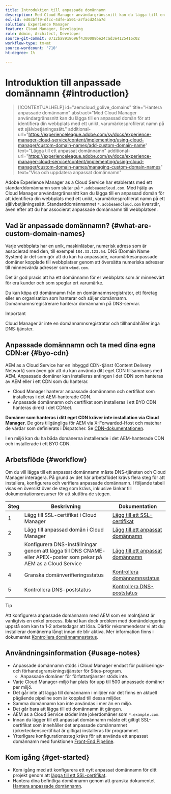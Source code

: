 ```yaml
---
title: Introduktion till anpassade domännamn
description: Med Cloud Manager användargränssnitt kan du lägga till en anpassad domän för att identifiera din webbplats med ett unikt, varumärkesprofilerat namn på ett självbetjäningssätt.
exl-id: ed03bff9-dfcc-4dfe-a501-a7facd24aa7d
solution: Experience Manager
feature: Cloud Manager, Developing
role: Admin, Architect, Developer
source-git-commit: 0712ba8918696f4300089be24cad3e4125416c02
workflow-type: tm+mt
source-wordcount: '710'
ht-degree: 1%

---
```



# Introduktion till anpassade domännamn {#introduction}

>[!CONTEXTUALHELP]
>id="aemcloud_golive_domains"
>title="Hantera anpassade domännamn"
>abstract="Med Cloud Manager användargränssnitt kan du lägga till en anpassad domän för att identifiera din webbplats med ett unikt, varumärkesprofilerat namn på ett självbetjäningssätt."
>additional-url="https://experienceleague.adobe.com/sv/docs/experience-manager-cloud-service/content/implementing/using-cloud-manager/custom-domain-names/add-custom-domain-name" text="Lägga till ett anpassat domännamn"
>additional-url="https://experienceleague.adobe.com/sv/docs/experience-manager-cloud-service/content/implementing/using-cloud-manager/custom-domain-names/managing-custom-domain-names" text="Visa och uppdatera anpassat domännamn"

Adobe Experience Manager as a Cloud Service har etablerats med ett standarddomännamn som slutar på `*.adobeaemcloud.com`. Med hjälp av Cloud Manager användargränssnitt kan du lägga till en anpassad domän för att identifiera din webbplats med ett unikt, varumärkesprofilerat namn på ett självbetjäningssätt. Standarddomännamnet `*.adobeaemcloud.com` kvarstår, även efter att du har associerat anpassade domännamn till webbplatsen.

## Vad är anpassade domännamn? {#what-are-custom-domain-names}

Varje webbplats har en unik, maskinläsbar, numerisk adress som är associerad med den, till exempel `184.33.123.64`. DNS (Domain Name System) är det som gör att du kan ha anpassade, varumärkesanpassade domäner kopplade till webbplatser genom att översätta numeriska adresser till minnesvärda adresser som `wknd.com`.

Det är god praxis att ha ett domännamn för er webbplats som är minnesvärt för era kunder och som speglar ert varumärke.

Du kan köpa ett domännamn från en domännamnsregistrator, ett företag eller en organisation som hanterar och säljer domännamn. Domännamnsregistrerare hanterar domännamn på DNS-servrar.

>[!IMPORTANT]
>
>Cloud Manager är inte en domännamnsregistrator och tillhandahåller inga DNS-tjänster.

## Anpassade domännamn och ta med dina egna CDN:er {#byo-cdn}

AEM as a Cloud Service har en inbyggd CDN-tjänst (Content Delivery Network) som även gör att du kan använda ditt eget CDN tillsammans med AEM. Anpassade domäner kan installeras antingen i det CDN som hanteras av AEM eller i ett CDN som du hanterar.

* Cloud Manager hanterar anpassade domännamn och certifikat som installeras i det AEM-hanterade CDN.
* Anpassade domännamn och certifikat som installeras i ett BYO CDN hanteras direkt i det CDN:et.

**Domäner som hanteras i ditt eget CDN kräver inte installation via Cloud Manager**. De görs tillgängliga för AEM via X-Forwarded-Host och matchar de värdar som definierats i Dispatcher. Se [CDN-dokumentationen](/help/implementing/dispatcher/cdn.md).

I en miljö kan du ha båda domänerna installerade i det AEM-hanterade CDN och installerade i ett BYO CDN.

## Arbetsflöde {#workflow}

Om du vill lägga till ett anpassat domännamn måste DNS-tjänsten och Cloud Manager interagera. På grund av det här arbetsflödet krävs flera steg för att installera, konfigurera och verifiera anpassade domännamn. I följande tabell visas en översikt över de steg som krävs, inklusive länkar till dokumentationsresurser för att slutföra de stegen.

| Steg | Beskrivning | Dokumentation |
| --- | --- | --- |
| 1 | Lägg till SSL-certifikat i Cloud Manager | [Lägg till ett SSL-certifikat](/help/implementing/cloud-manager/managing-ssl-certifications/add-ssl-certificate.md) |
| 2 | Lägg till anpassad domän i Cloud Manager | [Lägg till ett anpassat domännamn](/help/implementing/cloud-manager/custom-domain-names/add-custom-domain-name.md) |
| 3 | Konfigurera DNS-inställningar genom att lägga till DNS CNAME- eller APEX-poster som pekar på AEM as a Cloud Service | [Lägg till ett anpassat domännamn](/help/implementing/cloud-manager/custom-domain-names/add-custom-domain-name.md) |
| 4 | Granska domänverifieringsstatus | [Kontrollera domännamnsstatus](/help/implementing/cloud-manager/custom-domain-names/check-domain-name-status.md) |
| 5 | Kontrollera DNS-poststatus | [Kontrollera DNS-poststatus](/help/implementing/cloud-manager/custom-domain-names/check-dns-record-status.md) |

>[!TIP]
>
>Att konfigurera anpassade domännamn med AEM som en molntjänst är vanligtvis en enkel process. Ibland kan dock problem med domändelegering uppstå som kan ta 1-2 arbetsdagar att lösa. Därför rekommenderar vi att du installerar domänerna långt innan de blir aktiva. Mer information finns i dokumentet [Kontrollera domännamnsstatus](/help/implementing/cloud-manager/custom-domain-names/check-domain-name-status.md).

## Användningsinformation {#usage-notes}

* Anpassade domännamn stöds i Cloud Manager endast för publicerings- och förhandsgranskningstjänster för Sites-program.
   * Anpassade domäner för författartjänster stöds inte.
* Varje Cloud Manager-miljö har plats för upp till 500 anpassade domäner per miljö.
* Det går inte att lägga till domännamn i miljöer när det finns en aktuell pågående pipeline som är kopplad till dessa miljöer.
* Samma domännamn kan inte användas i mer än en miljö.
* Det går bara att lägga till ett domännamn åt gången.
* AEM as a Cloud Service stöder inte jokerdomäner som `*.example.com`.
* Innan du lägger till ett anpassat domännamn måste ett giltigt SSL-certifikat som innehåller det anpassade domännamnet (jokerteckenscertifikat är giltiga) installeras för programmet.
* Ytterligare konfigurationssteg krävs för att använda ett anpassat domännamn med funktionen [Front-End Pipeline](/help/sites-cloud/administering/site-creation/enable-front-end-pipeline.md#custom-domains).

## Kom igång {#get-started}

* Kom igång med att konfigurera ett nytt anpassat domännamn för ditt projekt genom att [lägga till ett SSL-certifikat](/help/implementing/cloud-manager/managing-ssl-certifications/add-ssl-certificate.md).
* Hantera dina befintliga domännamn genom att granska dokumentet [Hantera anpassade domännamn](/help/implementing/cloud-manager/custom-domain-names/managing-custom-domain-names.md).
